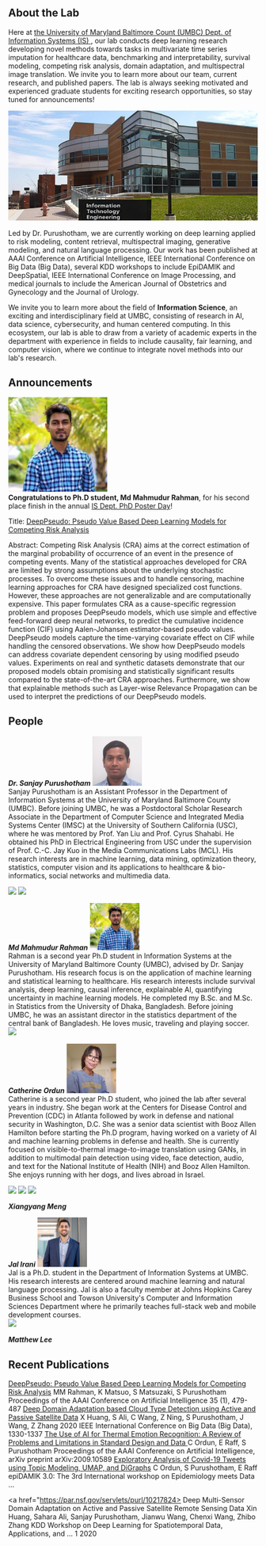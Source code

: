 ## About the Lab

Here at <a href="https://informationsystems.umbc.edu/"> the University of Maryland Baltimore Count (UMBC) Dept. of Information Systems (IS) </a>, our lab conducts deep learning research developing novel methods towards tasks in multivariate time series imputation for healthcare data, benchmarking and interpretability, survival modeling, competing risk analysis, domain adaptation, and multispectral image translation. We invite you to learn more about our team, current research, and published papers. The lab is always seeking motivated and experienced graduate students for exciting research opportunities, so stay tuned for announcements!

![Image](umbc.jpg)

Led by Dr. Purushotham, we are currently working on deep learning applied to risk modeling, content retrieval, multispectral imaging, generative modeling, and natural language processing. Our work has been published at AAAI Conference on Artificial Intelligence, IEEE International Conference on Big Data (Big Data), several KDD workshops to include EpiDAMIK and DeepSpatial, IEEE International Conference on Image Processing, and medical journals to include the American Journal of Obstetrics and Gynecology and the Journal of Urology.

We invite you to learn more about the field of **Information Science**, an exciting and interdisciplinary field at UMBC, consisting of research in AI, data science, cybersecurity, and human centered computing. In this ecosystem, our lab is able to draw from a variety of academic experts in the department with experience in fields to include causality, fair learning, and computer vision, where we continue to integrate novel methods into our lab's research.

## Announcements

<img src="rahman.png" width="200" /> <br>
**Congratulations to Ph.D student, Md Mahmudur Rahman**, for his second place finish in the annual <a href="https://informationsystems.umbc.edu/home/research/is-poster-day/">IS Dept. PhD Poster Day</a>!

Title: <a href="https://ojs.aaai.org/index.php/AAAI/article/view/16125"> DeepPseudo: Pseudo Value Based Deep Learning Models for Competing Risk Analysis </a>

Abstract: Competing Risk Analysis (CRA) aims at the correct estimation of the marginal probability of occurrence of an event in the presence of competing events. Many of the statistical approaches developed for CRA are limited by strong assumptions about the underlying stochastic processes. To overcome these issues and to handle censoring, machine learning approaches for CRA have designed specialized cost functions. However, these approaches are not generalizable and are computationally expensive. This paper formulates CRA as a cause-specific regression problem and proposes DeepPseudo models, which use simple and effective feed-forward deep neural networks, to predict the cumulative incidence function (CIF) using Aalen-Johansen estimator-based pseudo values. DeepPseudo models capture the time-varying covariate effect on CIF while handling the censored observations. We show how DeepPseudo models can address covariate dependent censoring by using modified pseudo values. Experiments on real and synthetic datasets demonstrate that our proposed models obtain promising and statistically significant results compared to the state-of-the-art CRA approaches. Furthermore, we show that explainable methods such as Layer-wise Relevance Propagation can be used to interpret the predictions of our DeepPseudo models.

## People

***Dr. Sanjay Purushotham***
<img src="sanjay.jpg" width="100" /><br>
Sanjay Purushotham is an Assistant Professor in the Department of Information Systems at the University of Maryland Baltimore County (UMBC). Before joining UMBC, he was a Postdoctoral Scholar Research Associate in the Department of Computer Science and Integrated Media Systems Center (IMSC) at the University of Southern California (USC), where he was mentored by Prof. Yan Liu and Prof. Cyrus Shahabi. He obtained his PhD in Electrical Engineering from USC under the supervision of Prof. C.-C. Jay Kuo in the Media Communications Labs (MCL). His research interests are in machine learning, data mining, optimization theory, statistics, computer vision and its applications to healthcare & bio-informatics, social networks and multimedia data.

<a href="https://sanjayp.is.umbc.edu/"><img src="https://img.shields.io/badge/-CV-yellow"></a>
<a href="https://scholar.google.com/citations?hl=en&user=Q0iwucYAAAAJ/"><img src="https://img.shields.io/badge/-Google Scholar-blue"></a>

***Md Mahmudur Rahman***
<img src="rahman.png" width="100" /><br>
Rahman is a second year Ph.D student in Information Systems at the University of Maryland Baltimore County (UMBC), advised by Dr. Sanjay Purushotham. His research focus is on the application of machine learning and statistical learning to healthcare. His research interests include survival analysis, deep learning, causal inference, explainable AI, quantifying uncertainty in machine learning models. He completed my B.Sc. and M.Sc. in Statistics from the University of Dhaka, Bangladesh. Before joining UMBC, he was an assistant director in the statistics department of the central bank of Bangladesh. He loves music, traveling and playing soccer.<br>
<a href="https://www.linkedin.com/in/md-mahmudur-rahman-20b1ab109/"><img src="https://img.shields.io/badge/-LinkedIn-orange"></a>


***Catherine Ordun***
<img src="catherine.jpeg" width="100" /><br>
Catherine is a second year Ph.D student, who joined the lab after several years in industry. She began work at the Centers for Disease Control and Prevention (CDC) in Atlanta followed by work in defense and national security in Washington, D.C. She was a senior data scientist with Booz Allen Hamilton before starting the Ph.D program, having worked on a variety of AI and machine learning problems in defense and health. She is currently focused on visible-to-thermal image-to-image translation using GANs, in addition to multimodal pain detection using video, face detection, audio, and text for the National Institute of Health (NIH) and Booz Allen Hamilton. She enjoys running with her dogs, and lives abroad in Israel.

<a href="https://nudratic.ghost.io/"><img src="https://img.shields.io/badge/-Blog-pink"></a>
<a href="https://scholar.google.com/citations?hl=en&user=hzuDZZwAAAAJ"><img src="https://img.shields.io/badge/-Google Scholar-blue"></a>
<a href="https://twitter.com/nudro"><img src="https://img.shields.io/twitter/url?url=https%3A%2F%2Fshields.io"></a>

***Xiangyang Meng***

***Jal Irani***
<img src="jal.jpeg" width="100" /><br>
Jal is a Ph.D. student in the Department of Information Systems at UMBC. His research interests are centered around machine learning and natural language processing. Jal is also a faculty member at Johns Hopkins Carey Business School and Towson University's Computer and Information Sciences Department where he primarily teaches full-stack web and mobile development courses. <br>
<a href="https://www.linkedin.com/in/jalirani/"><img src="https://img.shields.io/badge/-LinkedIn-orange"></img></a>

***Matthew Lee***

## Recent Publications
<a href="https://ojs.aaai.org/index.php/AAAI/article/view/16125">
DeepPseudo: Pseudo Value Based Deep Learning Models for Competing Risk Analysis</a>
MM Rahman, K Matsuo, S Matsuzaki, S Purushotham
Proceedings of the AAAI Conference on Artificial Intelligence 35 (1), 479-487

<a href="https://ieeexplore.ieee.org/abstract/document/9377756">
Deep Domain Adaptation based Cloud Type Detection using Active and Passive Satellite Data</a>
X Huang, S Ali, C Wang, Z Ning, S Purushotham, J Wang, Z Zhang
2020 IEEE International Conference on Big Data (Big Data), 1330-1337

<a href="https://par.nsf.gov/servlets/purl/10218874">
The Use of AI for Thermal Emotion Recognition: A Review of Problems and Limitations in Standard Design and Data
</a>
C Ordun, E Raff, S Purushotham
Proceedings of the AAAI Conference on Artificial Intelligence, arXiv preprint arXiv:2009.10589

<a href="https://arxiv.org/abs/2005.03082https://arxiv.org/abs/2005.03082">
Exploratory Analysis of Covid-19 Tweets using Topic Modeling, UMAP, and DiGraphs</a>
C Ordun, S Purushotham, E Raff
epiDAMIK 3.0: The 3rd International workshop on Epidemiology meets Data …

<a href="https://par.nsf.gov/servlets/purl/10217824>
Deep Multi-Sensor Domain Adaptation on Active and Passive Satellite Remote Sensing Data</a>
Xin Huang, Sahara Ali, Sanjay Purushotham, Jianwu Wang, Chenxi Wang, Zhibo Zhang
KDD Workshop on Deep Learning for Spatiotemporal Data, Applications, and …	1	2020
